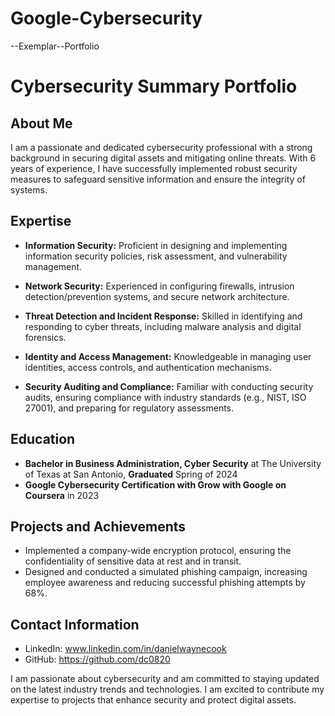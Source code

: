 # Google-Cybersecurity
--Exemplar--Portfolio
# Cybersecurity Summary Portfolio

## About Me

I am a passionate and dedicated cybersecurity professional with a strong background in securing digital assets and mitigating online threats. With 6 years of experience, I have successfully implemented robust security measures to safeguard sensitive information and ensure the integrity of systems.

## Expertise

- **Information Security:** Proficient in designing and implementing information security policies, risk assessment, and vulnerability management.

- **Network Security:** Experienced in configuring firewalls, intrusion detection/prevention systems, and secure network architecture.

- **Threat Detection and Incident Response:** Skilled in identifying and responding to cyber threats, including malware analysis and digital forensics.

- **Identity and Access Management:** Knowledgeable in managing user identities, access controls, and authentication mechanisms.

- **Security Auditing and Compliance:** Familiar with conducting security audits, ensuring compliance with industry standards (e.g., NIST, ISO 27001), and preparing for regulatory assessments.

## Education

- **Bachelor in Business Administration, Cyber Security** at The University of Texas at San Antonio, **Graduated** Spring of 2024
- **Google Cybersecurity Certification with Grow with Google on Coursera** in 2023

## Projects and Achievements

- Implemented a company-wide encryption protocol, ensuring the confidentiality of sensitive data at rest and in transit.
- Designed and conducted a simulated phishing campaign, increasing employee awareness and reducing successful phishing attempts by 68%.

## Contact Information
- LinkedIn: www.linkedin.com/in/danielwaynecook
- GitHub: https://github.com/dc0820


I am passionate about cybersecurity and am committed to staying updated on the latest industry trends and technologies. I am excited to contribute my expertise to projects that enhance security and protect digital assets.
